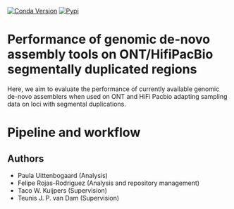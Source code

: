 [![Conda Version](https://img.shields.io/conda/vn/bioconda/snakemake)](https://anaconda.org/bioconda/snakemake)
[![Pypi](https://img.shields.io/pypi/pyversions/snakemake.svg)](https://pypi.org/project/snakemake)

# Performance of genomic de-novo assembly tools on ONT/HifiPacBio segmentally duplicated regions

Here, we aim to evaluate the performance of currently available genomic de-novo assemblers when used on ONT and HiFi Pacbio adapting sampling data on loci with segmental duplications. 

# Pipeline and workflow

## Authors
- Paula Uittenbogaard (Analysis)
- Felipe Rojas-Rodriguez (Analysis and repository management)
- Taco W. Kuijpers (Supervision)
- Teunis J. P. van Dam (Supervision)
